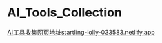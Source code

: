 # AI_Tools_Collection
[AI工具收集网页地址startling-lolly-033583.netlify.app](https://startling-lolly-033583.netlify.app/)
